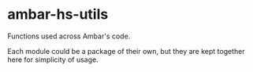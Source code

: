# ambar-hs-utils

Functions used across Ambar's code.

Each module could be a package of their own, but they are kept together here for simplicity of usage.
